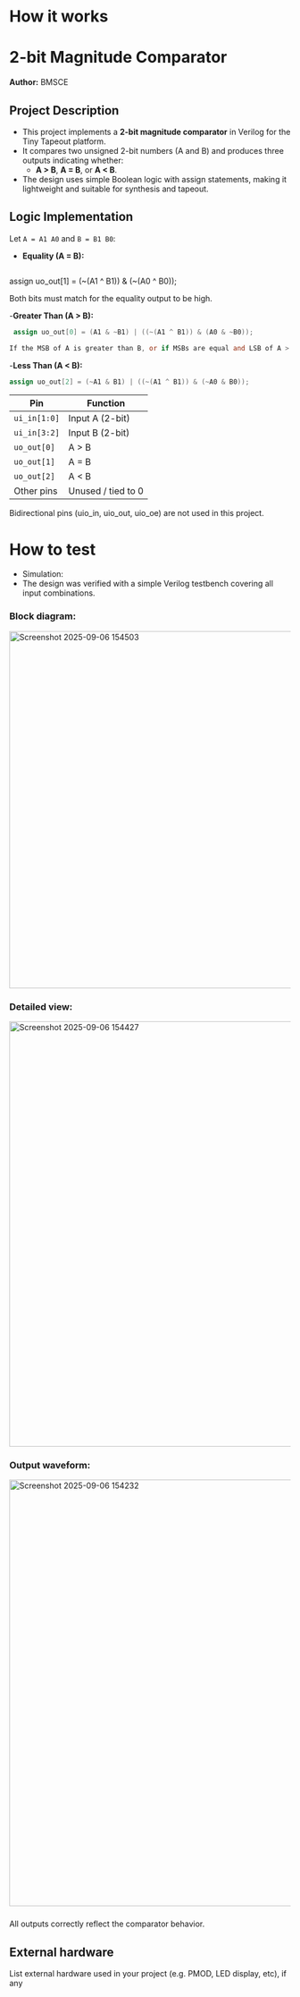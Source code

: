 <!---

This file is used to generate your project datasheet. Please fill in the information below and delete any unused
sections.

You can also include images in this folder and reference them in the markdown. Each image must be less than
512 kb in size, and the combined size of all images must be less than 1 MB.
-->

# How it works

# 2-bit Magnitude Comparator

**Author:** BMSCE

## Project Description
- This project implements a **2-bit magnitude comparator** in Verilog for the Tiny Tapeout platform.  
- It compares two unsigned 2-bit numbers (A and B) and produces three outputs indicating whether:
    - **A > B**, **A = B**, or **A < B**.  
- The design uses simple Boolean logic with assign statements, making it lightweight and suitable for synthesis and tapeout.

## Logic Implementation

Let `A = A1 A0` and `B = B1 B0`:

- **Equality (A = B):**  
  ```verilog
 assign uo_out[1] = (~(A1 ^ B1)) & (~(A0 ^ B0));

Both bits must match for the equality output to be high.

-**Greater Than (A > B):**
```verilog
 assign uo_out[0] = (A1 & ~B1) | ((~(A1 ^ B1)) & (A0 & ~B0));

If the MSB of A is greater than B, or if MSBs are equal and LSB of A > LSB of B, output is high.
```

-**Less Than (A < B):** 
```verilog
assign uo_out[2] = (~A1 & B1) | ((~(A1 ^ B1)) & (~A0 & B0));

```

| Pin          | Function           |
| ------------ | ------------------ |
| `ui_in[1:0]` | Input A (2-bit)    |
| `ui_in[3:2]` | Input B (2-bit)    |
| `uo_out[0]`  | A > B              |
| `uo_out[1]`  | A = B              |
| `uo_out[2]`  | A < B              |
| Other pins   | Unused / tied to 0 |
Bidirectional pins (uio_in, uio_out, uio_oe) are not used in this project.


# How to test

- Simulation:
 - The design was verified with a simple Verilog testbench covering all input combinations.

### Block diagram:
<img width="621" height="639" alt="Screenshot 2025-09-06 154503" src="https://github.com/user-attachments/assets/a8a5434f-202c-4c3a-9724-71f6f60b06f5" />

### Detailed view:
<img width="1515" height="761" alt="Screenshot 2025-09-06 154427" src="https://github.com/user-attachments/assets/e3ee0233-18fd-4c26-83fc-91158ff46037" />

### Output waveform:
<img width="1506" height="763" alt="Screenshot 2025-09-06 154232" src="https://github.com/user-attachments/assets/4bcef419-39ea-42ae-931b-ad438502eeea" />

### 
All outputs correctly reflect the comparator behavior.

## External hardware

List external hardware used in your project (e.g. PMOD, LED display, etc), if any

